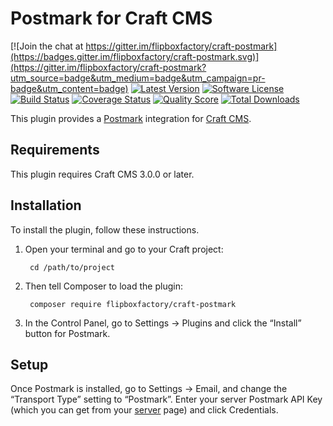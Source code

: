 # Postmark for Craft CMS
[![Join the chat at https://gitter.im/flipboxfactory/craft-postmark](https://badges.gitter.im/flipboxfactory/craft-postmark.svg)](https://gitter.im/flipboxfactory/craft-postmark?utm_source=badge&utm_medium=badge&utm_campaign=pr-badge&utm_content=badge)
[![Latest Version](https://img.shields.io/github/release/flipboxfactory/craft-postmark.svg?style=flat-square)](https://github.com/flipboxfactory/craft-postmark/releases)
[![Software License](https://img.shields.io/badge/license-MIT-brightgreen.svg?style=flat-square)](LICENSE.md)
[![Build Status](https://img.shields.io/travis/flipboxfactory/craft-postmark/master.svg?style=flat-square)](https://travis-ci.org/flipboxfactory/craft-postmark)
[![Coverage Status](https://img.shields.io/scrutinizer/coverage/g/flipboxfactory/craft-postmark.svg?style=flat-square)](https://scrutinizer-ci.com/g/flipboxfactory/craft-postmark/code-structure)
[![Quality Score](https://img.shields.io/scrutinizer/g/flipboxfactory/craft-postmark.svg?style=flat-square)](https://scrutinizer-ci.com/g/flipboxfactory/craft-postmark)
[![Total Downloads](https://img.shields.io/packagist/dt/flipboxfactory/craft-postmark.svg?style=flat-square)](https://packagist.org/packages/flipboxfactory/craft-postmark)

This plugin provides a [Postmark](http://www.postmarkapp.com/) integration for [Craft CMS](https://craftcms.com/).


## Requirements

This plugin requires Craft CMS 3.0.0 or later.


## Installation

To install the plugin, follow these instructions.

1. Open your terminal and go to your Craft project:

        cd /path/to/project

2. Then tell Composer to load the plugin:

        composer require flipboxfactory/craft-postmark

3. In the Control Panel, go to Settings → Plugins and click the “Install” button for Postmark.

## Setup

Once Postmark is installed, go to Settings → Email, and change the “Transport Type” setting to “Postmark”. Enter your server Postmark API Key (which you can get from your [server](https://account.postmarkapp.com/servers/) page) and click Credentials.
